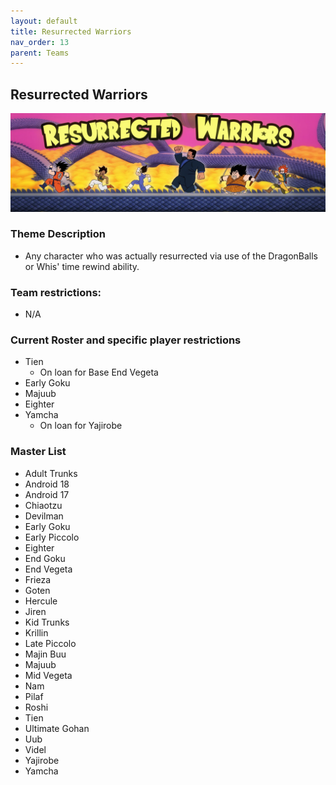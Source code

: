 ```yaml
---
layout: default
title: Resurrected Warriors
nav_order: 13
parent: Teams
---
```

## Resurrected Warriors
![](../images/reswar.jpg)

### Theme Description
- Any character who was actually resurrected via use of the DragonBalls or Whis' time rewind ability.

### Team restrictions:
 - N/A
 
### Current Roster and specific player restrictions

- Tien
  - On loan for Base End Vegeta
- Early Goku
- Majuub
- Eighter
- Yamcha
  - On loan for Yajirobe

### Master List
- Adult Trunks
- Android 18
- Android 17
- Chiaotzu
- Devilman
- Early Goku
- Early Piccolo
- Eighter
- End Goku
- End Vegeta
- Frieza
- Goten
- Hercule
- Jiren
- Kid Trunks
- Krillin
- Late Piccolo
- Majin Buu
- Majuub
- Mid Vegeta
- Nam
- Pilaf
- Roshi
- Tien
- Ultimate Gohan
- Uub
- Videl
- Yajirobe
- Yamcha

